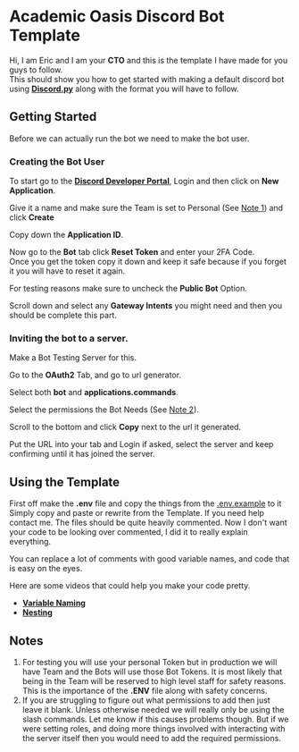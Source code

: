 # Academic Oasis Discord Bot Template

Hi, I am Eric and I am your **CTO** and this is the template I have made for you guys to follow.  
This should show you how to get started with making a default discord bot using [**Discord.py**](https://discordpy.readthedocs.io/en/stable/) along with the format you will have to follow.
 
## Getting Started

Before we can actually run the bot we need to make the bot user.

### Creating the Bot User

To start go to the [**Discord Developer Portal**](https://discord.com/developers/applications), Login and then click on **New Application**.  

Give it a name and make sure the Team is set to Personal (See [Note 1](#note-1)) and click **Create**

Copy down the **Application ID**.

Now go to the **Bot** tab click **Reset Token** and enter your 2FA Code.  
Once you get the token copy it down and keep it safe because if you forget it you will have to reset it again.

For testing reasons make sure to uncheck the **Public Bot** Option.

Scroll down and select any **Gateway Intents** you might need and then you should be complete this part.

### Inviting the bot to a server.

Make a Bot Testing Server for this.

Go to the **OAuth2** Tab, and go to url generator.

Select both **bot** and **applications.commands**.

Select the permissions the Bot Needs (See [Note 2](#note-2)).

Scroll to the bottom and click **Copy** next to the url it generated.

Put the URL into your tab and Login if asked, select the server and keep confirming until it has joined the server.

## Using the Template

First off make the **.env** file and copy the things from the [.env.example](.env.example) to it
Simply copy and paste or rewrite from the Template. If you need help contact me.
The files should be quite heavily commented. Now I don't want your code to be looking over commented, I did it to really explain everything.

You can replace a lot of comments with good variable names, and code that is easy on the eyes.

Here are some videos that could help you make your code pretty.  
- [**Variable Naming**](https://www.youtube.com/watch?v=-J3wNP6u5YU)  
- [**Nesting**](https://www.youtube.com/watch?v=CFRhGnuXG-4)


## Notes
<a name="note-1"></a>
1. For testing you will use your personal Token but in production we will have Team and the Bots will use those Bot Tokens. It is most likely that being in the Team will be reserved to high level staff for safety reasons. This is the importance of the **.ENV** file along with safety concerns.
<a name="note-2"></a>
2. If you are struggling to figure out what permissions to add then just leave it blank. Unless otherwise needed we will really only be using the slash commands. Let me know if this causes problems though. But if we were setting roles, and doing more things involved with interacting with the server itself then you would need to add the required permissions.